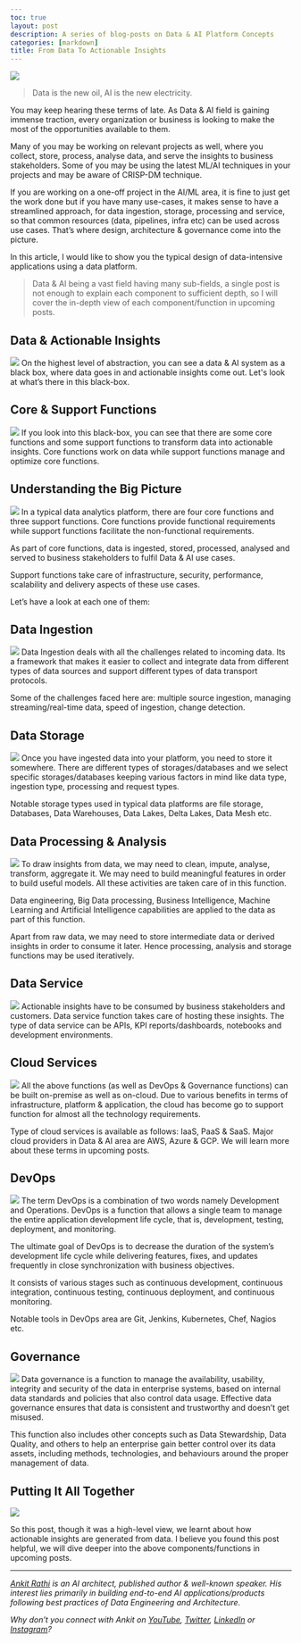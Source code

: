 ```yaml
---
toc: true
layout: post
description: A series of blog-posts on Data & AI Platform Concepts
categories: [markdown]
title: From Data To Actionable Insights
---
```


![](https://miro.medium.com/max/2000/1*vJu3xpSgK6X0T_jfUnh5_A.png)

> Data is the new oil, AI is the new electricity.

You may keep hearing these terms of late. As Data & AI field is gaining immense traction, every organization or business is looking to make the most of the opportunities available to them.

Many of you may be working on relevant projects as well, where you collect, store, process, analyse data, and serve the insights to business stakeholders. Some of you may be using the latest ML/AI techniques in your projects and may be aware of CRISP-DM technique.

If you are working on a one-off project in the AI/ML area, it is fine to just get the work done but if you have many use-cases, it makes sense to have a streamlined approach, for data ingestion, storage, processing and service, so that common resources (data, pipelines, infra etc) can be used across use cases. That’s where design, architecture & governance come into the picture.

In this article, I would like to show you the typical design of data-intensive applications using a data platform.

> Data & AI being a vast field having many sub-fields, a single post is not enough to explain each component to sufficient depth, so I will cover the in-depth view of each component/function in upcoming posts.


## Data & Actionable Insights
![](https://miro.medium.com/max/1400/1*T1WfVLbR0uwfNzBEhQBmtw.png)
On the highest level of abstraction, you can see a data & AI system as a black box, where data goes in and actionable insights come out. Let's look at what’s there in this black-box.

## Core & Support Functions
![](https://miro.medium.com/max/1400/1*AX1iXOcu0SFMKPVd21rvLA.png)
If you look into this black-box, you can see that there are some core functions and some support functions to transform data into actionable insights. Core functions work on data while support functions manage and optimize core functions.

## Understanding the Big Picture
![](https://miro.medium.com/max/1400/1*yqeLNbPxe1BlrQk-z0__Iw.png)
In a typical data analytics platform, there are four core functions and three support functions. Core functions provide functional requirements while support functions facilitate the non-functional requirements.

As part of core functions, data is ingested, stored, processed, analysed and served to business stakeholders to fulfil Data & AI use cases.

Support functions take care of infrastructure, security, performance, scalability and delivery aspects of these use cases.

Let’s have a look at each one of them:

## Data Ingestion
![](https://miro.medium.com/max/1400/1*CrN_yrcBei0le6t_4mHf2g.png)
Data Ingestion deals with all the challenges related to incoming data. Its a framework that makes it easier to collect and integrate data from different types of data sources and support different types of data transport protocols.

Some of the challenges faced here are: multiple source ingestion, managing streaming/real-time data, speed of ingestion, change detection.

## Data Storage
![](https://miro.medium.com/max/1400/1*DQF7xxPaLroHsoCCahxHWw.png)
Once you have ingested data into your platform, you need to store it somewhere. There are different types of storages/databases and we select specific storages/databases keeping various factors in mind like data type, ingestion type, processing and request types.

Notable storage types used in typical data platforms are file storage, Databases, Data Warehouses, Data Lakes, Delta Lakes, Data Mesh etc.

## Data Processing & Analysis
![](https://miro.medium.com/max/1400/1*qVM7MkscynGujkc0Z0opGQ.png)
To draw insights from data, we may need to clean, impute, analyse, transform, aggregate it. We may need to build meaningful features in order to build useful models. All these activities are taken care of in this function.

Data engineering, Big Data processing, Business Intelligence, Machine Learning and Artificial Intelligence capabilities are applied to the data as part of this function.

Apart from raw data, we may need to store intermediate data or derived insights in order to consume it later. Hence processing, analysis and storage functions may be used iteratively.

## Data Service
![](https://miro.medium.com/max/1400/1*qVM7MkscynGujkc0Z0opGQ.png)
Actionable insights have to be consumed by business stakeholders and customers. Data service function takes care of hosting these insights. The type of data service can be APIs, KPI reports/dashboards, notebooks and development environments.

## Cloud Services
![](https://miro.medium.com/max/1400/1*2fGS-Ja0FBLpZkOMS9RbOA.png)
All the above functions (as well as DevOps & Governance functions) can be built on-premise as well as on-cloud. Due to various benefits in terms of infrastructure, platform & application, the cloud has become go to support function for almost all the technology requirements.

Type of cloud services is available as follows: IaaS, PaaS & SaaS. Major cloud providers in Data & AI area are AWS, Azure & GCP. We will learn more about these terms in upcoming posts.

## DevOps
![](https://miro.medium.com/max/1400/1*2fGS-Ja0FBLpZkOMS9RbOA.png)
The term DevOps is a combination of two words namely Development and Operations. DevOps is a function that allows a single team to manage the entire application development life cycle, that is, development, testing, deployment, and monitoring.

The ultimate goal of DevOps is to decrease the duration of the system’s development life cycle while delivering features, fixes, and updates frequently in close synchronization with business objectives.

It consists of various stages such as continuous development, continuous integration, continuous testing, continuous deployment, and continuous monitoring.

Notable tools in DevOps area are Git, Jenkins, Kubernetes, Chef, Nagios etc.

## Governance
![](https://miro.medium.com/max/1400/1*2fGS-Ja0FBLpZkOMS9RbOA.png)
Data governance is a function to manage the availability, usability, integrity and security of the data in enterprise systems, based on internal data standards and policies that also control data usage. Effective data governance ensures that data is consistent and trustworthy and doesn’t get misused.

This function also includes other concepts such as Data Stewardship, Data Quality, and others to help an enterprise gain better control over its data assets, including methods, technologies, and behaviours around the proper management of data.

## Putting It All Together
![](https://miro.medium.com/max/1400/1*vR8dBkIDd_E6OvISB4vFNw.png)

So this post, though it was a high-level view, we learnt about how actionable insights are generated from data. I believe you found this post helpful, we will dive deeper into the above components/functions in upcoming posts.

---
[*Ankit Rathi*](https://www.ankitrathi.com/) *is an AI architect, published author & well-known speaker. His interest lies primarily in building end-to-end AI applications/products following best practices of Data Engineering and Architecture.*

*Why don’t you connect with Ankit on* [*YouTube*](https://www.youtube.com/channel/UCrIv4EU2tFX8VhhT0oCnDnw)*,* [*Twitter*](https://twitter.com/rathiankit)*,* [*LinkedIn*](https://www.linkedin.com/in/ankitrathi/) *or* [*Instagram*](https://instagram.com/ankitrathi/)*?*
